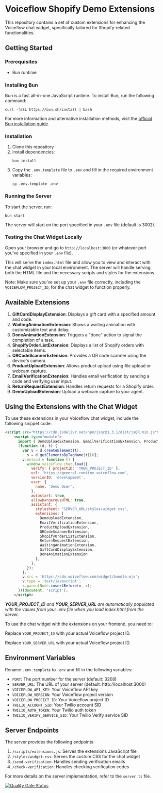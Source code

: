 # Voiceflow Shopify Demo Extensions

This repository contains a set of custom extensions for enhancing the Voiceflow chat widget, specifically tailored for Shopify-related functionalities.

## Getting Started

### Prerequisites

- Bun runtime

### Installing Bun

Bun is a fast all-in-one JavaScript runtime. To install Bun, run the following command:

```
curl -fsSL https://bun.sh/install | bash
```

For more information and alternative installation methods, visit the [official Bun installation guide](https://bun.sh/docs/installation).


### Installation

1. Clone this repository
2. Install dependencies:
   ```
   bun install
   ```
3. Copy the `.env.template` file to `.env` and fill in the required environment variables:
   ```
   cp .env.template .env
   ```

### Running the Server

To start the server, run:

```
bun start
```

The server will start on the port specified in your `.env` file (default is 3002).

### Testing the Chat Widget Locally

Open your browser and go to `http://localhost:3000` (or whatever port you've specified in your `.env` file).

This will serve the `index.html` file and allow you to view and interact with the chat widget in your local environment. The server will handle serving both the HTML file and the necessary scripts and styles for the extensions.

Note: Make sure you've set up your `.env` file correctly, including the `VOICEFLOW_PROJECT_ID`, for the chat widget to function properly.


## Available Extensions

1. **GiftCardDisplayExtension**: Displays a gift card with a specified amount and code.
2. **WaitingAnimationExtension**: Shows a waiting animation with customizable text and delay.
3. **DoneAnimationExtension**: Triggers a "done" action to signal the completion of a task.
4. **ShopifyOrderListExtension**: Displays a list of Shopify orders with selectable items.
5. **QRCodeScannerExtension**: Provides a QR code scanner using the device's camera.
6. **ProductUploadExtension**: Allows product upload using file upload or webcam capture.
7. **EmailVerificationExtension**: Handles email verification by sending a code and verifying user input.
8. **ReturnRequestExtension**: Handles return requests for a Shopify order.
9. **DemoUploadExtension**: Upload a webcam capture to your agent.

## Using the Extensions with the Chat Widget

To use these extensions in your Voiceflow chat widget, include the following snippet code:


```html
<script src="https://cdn.jsdelivr.net/npm/jsqr@1.3.1/dist/jsQR.min.js"></script>
    <script type="module">
      import { DemoUploadExtension, EmailVerificationExtension, ProductUploadExtension, QRCodeScannerExtension, ShopifyOrderListExtension, ReturnRequestExtension, WaitingAnimationExtension, DoneAnimationExtension, GiftCardDisplayExtension } from 'SERVER_URL/scripts/extensions.js';
      (function (d, t) {
        var v = d.createElement(t),
          s = d.getElementsByTagName(t)[0];
        v.onload = function () {
          window.voiceflow.chat.load({
            verify: { projectID: 'YOUR_PROJECT_ID' },
            url: 'https://general-runtime.voiceflow.com',
            versionID: 'development',
            user: {
              name: 'Demo User',
            },
            autostart: true,
            allowDangerousHTML: true,
            assistant: {
              stylesheet: "SERVER_URL/styles/widget.css",
              extensions: [
                DemoUploadExtension,
                EmailVerificationExtension,
                ProductUploadExtension,
                QRCodeScannerExtension,
                ShopifyOrderListExtension,
                ReturnRequestExtension,
                WaitingAnimationExtension,
                GiftCardDisplayExtension,
                DoneAnimationExtension
              ],
            },
          });
        };
        v.src = 'https://cdn.voiceflow.com/widget/bundle.mjs';
        v.type = 'text/javascript';
        s.parentNode.insertBefore(v, s);
      })(document, 'script');
    </script>
```
_**YOUR_PROJECT_ID** and **YOUR_SERVER_URL** are automatically populated with the values from your .env file when you load index.html from the server._

To use the chat widget with the extensions on your frontend, you need to:

Replace `YOUR_PROJECT_ID` with your actual Voiceflow project ID.

Replace `YOUR_SERVER_URL` with your actual Voiceflow project ID.



## Environment Variables

Rename `.env.template` to `.env` and fill in the following variables:

- `PORT`: The port number for the server (default: 3208)
- `SERVER_URL`: The URL of your server (default: http://localhost:3000)
- `VOICEFLOW_API_KEY`: Your Voiceflow API key
- `VOICEFLOW_VERSION`: Your Voiceflow project version
- `VOICEFLOW_PROJECT_ID`: Your Voiceflow project ID
- `TWILIO_ACCOUNT_SID`: Your Twilio account SID
- `TWILIO_AUTH_TOKEN`: Your Twilio auth token
- `TWILIO_VERIFY_SERVICE_SID`: Your Twilio Verify service SID

## Server Endpoints

The server provides the following endpoints:

1. `/scripts/extensions.js`: Serves the extensions JavaScript file
2. `/styles/widget.css`: Serves the custom CSS for the chat widget
3. `/send-verification`: Handles sending verification emails
4. `/check-verification`: Handles checking verification codes

For more details on the server implementation, refer to the `server.ts` file.

[![Quality Gate Status](https://sonarcloud.io/api/project_badges/measure?project=voiceflow-community_vf-shopify-demo-extensions&metric=alert_status)](https://sonarcloud.io/summary/new_code?id=voiceflow-community_vf-shopify-demo-extensions)
